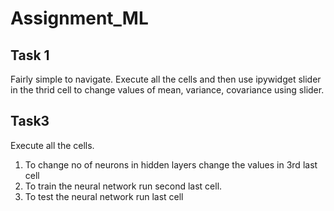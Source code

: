 # Assignment_ML
## Task 1
Fairly simple to navigate. Execute all the cells and then use ipywidget slider in the thrid cell to change values of mean, variance, covariance using slider.


## Task3

Execute all the cells.
  1. To change no of neurons in hidden layers change the values in 3rd last cell
  2. To train the neural network run second last cell.
  3. To test the neural network run last cell 
